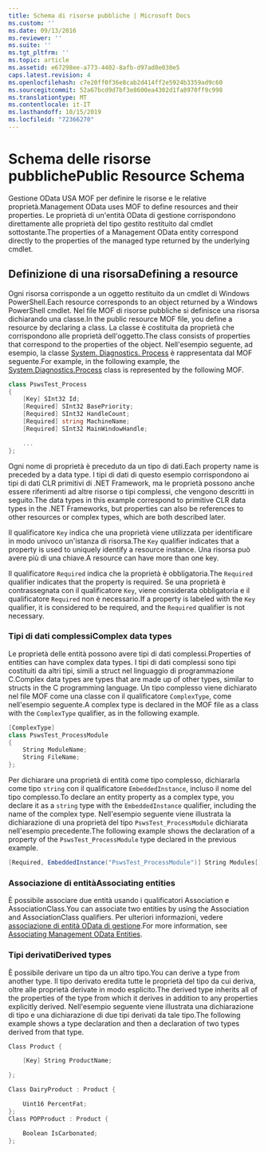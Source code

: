 ```yaml
---
title: Schema di risorse pubbliche | Microsoft Docs
ms.custom: ''
ms.date: 09/13/2016
ms.reviewer: ''
ms.suite: ''
ms.tgt_pltfrm: ''
ms.topic: article
ms.assetid: e67298ee-a773-4402-8afb-d97ad0e030e5
caps.latest.revision: 4
ms.openlocfilehash: c7e20ff0f36e8cab2d414ff2e5924b3359ad9c60
ms.sourcegitcommit: 52a67bcd9d7bf3e8600ea4302d1fa8970ff9c998
ms.translationtype: MT
ms.contentlocale: it-IT
ms.lasthandoff: 10/15/2019
ms.locfileid: "72366270"
---
```

# <a name="public-resource-schema"></a><span data-ttu-id="e4dce-102">Schema delle risorse pubbliche</span><span class="sxs-lookup"><span data-stu-id="e4dce-102">Public Resource Schema</span></span>

<span data-ttu-id="e4dce-103">Gestione OData USA MOF per definire le risorse e le relative proprietà.</span><span class="sxs-lookup"><span data-stu-id="e4dce-103">Management OData uses MOF to define resources and their properties.</span></span> <span data-ttu-id="e4dce-104">Le proprietà di un'entità OData di gestione corrispondono direttamente alle proprietà del tipo gestito restituito dal cmdlet sottostante.</span><span class="sxs-lookup"><span data-stu-id="e4dce-104">The properties of a Management OData entity correspond directly to the properties of the managed type returned by the underlying cmdlet.</span></span>

## <a name="defining-a-resource"></a><span data-ttu-id="e4dce-105">Definizione di una risorsa</span><span class="sxs-lookup"><span data-stu-id="e4dce-105">Defining a resource</span></span>

<span data-ttu-id="e4dce-106">Ogni risorsa corrisponde a un oggetto restituito da un cmdlet di Windows PowerShell.</span><span class="sxs-lookup"><span data-stu-id="e4dce-106">Each resource corresponds to an object returned by a Windows PowerShell cmdlet.</span></span> <span data-ttu-id="e4dce-107">Nel file MOF di risorse pubbliche si definisce una risorsa dichiarando una classe.</span><span class="sxs-lookup"><span data-stu-id="e4dce-107">In the public resource MOF file, you define a resource by declaring a class.</span></span> <span data-ttu-id="e4dce-108">La classe è costituita da proprietà che corrispondono alle proprietà dell'oggetto.</span><span class="sxs-lookup"><span data-stu-id="e4dce-108">The class consists of properties that correspond to the properties of the object.</span></span> <span data-ttu-id="e4dce-109">Nell'esempio seguente, ad esempio, la classe [System. Diagnostics. Process](/dotnet/api/System.Diagnostics.Process) è rappresentata dal MOF seguente.</span><span class="sxs-lookup"><span data-stu-id="e4dce-109">For example, in the following example, the [System.Diagnostics.Process](/dotnet/api/System.Diagnostics.Process) class is represented by the following MOF.</span></span>

```csharp
class PswsTest_Process
{
    [Key] SInt32 Id;
    [Required] SInt32 BasePriority;
    [Required] SInt32 HandleCount;
    [Required] string MachineName;
    [Required] SInt32 MainWindowHandle;

    ...
};
```

<span data-ttu-id="e4dce-110">Ogni nome di proprietà è preceduto da un tipo di dati.</span><span class="sxs-lookup"><span data-stu-id="e4dce-110">Each property name is preceded by a data type.</span></span> <span data-ttu-id="e4dce-111">I tipi di dati di questo esempio corrispondono ai tipi di dati CLR primitivi di .NET Framework, ma le proprietà possono anche essere riferimenti ad altre risorse o tipi complessi, che vengono descritti in seguito.</span><span class="sxs-lookup"><span data-stu-id="e4dce-111">The data types in this example correspond to primitive CLR data types in the .NET Frameworks, but properties can also be references to other resources or complex types, which are both described later.</span></span>

<span data-ttu-id="e4dce-112">Il qualificatore `Key` indica che una proprietà viene utilizzata per identificare in modo univoco un'istanza di risorsa.</span><span class="sxs-lookup"><span data-stu-id="e4dce-112">The `Key` qualifier indicates that a property is used to uniquely identify a resource instance.</span></span> <span data-ttu-id="e4dce-113">Una risorsa può avere più di una chiave.</span><span class="sxs-lookup"><span data-stu-id="e4dce-113">A resource can have more than one key.</span></span>

<span data-ttu-id="e4dce-114">Il qualificatore `Required` indica che la proprietà è obbligatoria.</span><span class="sxs-lookup"><span data-stu-id="e4dce-114">The `Required` qualifier indicates that the property is required.</span></span> <span data-ttu-id="e4dce-115">Se una proprietà è contrassegnata con il qualificatore `Key`, viene considerata obbligatoria e il qualificatore `Required` non è necessario.</span><span class="sxs-lookup"><span data-stu-id="e4dce-115">If a property is labeled with the `Key` qualifier, it is considered to be required, and the `Required` qualifier is not necessary.</span></span>

### <a name="complex-data-types"></a><span data-ttu-id="e4dce-116">Tipi di dati complessi</span><span class="sxs-lookup"><span data-stu-id="e4dce-116">Complex data types</span></span>

<span data-ttu-id="e4dce-117">Le proprietà delle entità possono avere tipi di dati complessi.</span><span class="sxs-lookup"><span data-stu-id="e4dce-117">Properties of entities can have complex data types.</span></span> <span data-ttu-id="e4dce-118">I tipi di dati complessi sono tipi costituiti da altri tipi, simili a struct nel linguaggio di programmazione C.</span><span class="sxs-lookup"><span data-stu-id="e4dce-118">Complex data types are types that are made up of other types, similar to structs in the C programming language.</span></span> <span data-ttu-id="e4dce-119">Un tipo complesso viene dichiarato nel file MOF come una classe con il qualificatore `ComplexType`, come nell'esempio seguente.</span><span class="sxs-lookup"><span data-stu-id="e4dce-119">A complex type is declared in the MOF file as a class with the `ComplexType` qualifier, as in the following example.</span></span>

```csharp
[ComplexType]
class PswsTest_ProcessModule
{
    String ModuleName;
    String FileName;
};
```

<span data-ttu-id="e4dce-120">Per dichiarare una proprietà di entità come tipo complesso, dichiararla come tipo `string` con il qualificatore `EmbeddedInstance`, incluso il nome del tipo complesso.</span><span class="sxs-lookup"><span data-stu-id="e4dce-120">To declare an entity property as a complex type, you declare it as a `string` type with the `EmbeddedInstance` qualifier, including the name of the complex type.</span></span> <span data-ttu-id="e4dce-121">Nell'esempio seguente viene illustrata la dichiarazione di una proprietà del tipo `PswsTest_ProcessModule` dichiarata nell'esempio precedente.</span><span class="sxs-lookup"><span data-stu-id="e4dce-121">The following example shows the declaration of a property of the `PswsTest_ProcessModule` type declared in the previous example.</span></span>

```csharp
[Required, EmbeddedInstance("PswsTest_ProcessModule")] String Modules[];
```

### <a name="associating-entities"></a><span data-ttu-id="e4dce-122">Associazione di entità</span><span class="sxs-lookup"><span data-stu-id="e4dce-122">Associating entities</span></span>

<span data-ttu-id="e4dce-123">È possibile associare due entità usando i qualificatori Association e AssociationClass.</span><span class="sxs-lookup"><span data-stu-id="e4dce-123">You can associate two entities by using the Association and AssociationClass qualifiers.</span></span> <span data-ttu-id="e4dce-124">Per ulteriori informazioni, vedere [associazione di entità OData di gestione](./associating-management-odata-entities.md).</span><span class="sxs-lookup"><span data-stu-id="e4dce-124">For more information, see [Associating Management OData Entities](./associating-management-odata-entities.md).</span></span>

### <a name="derived-types"></a><span data-ttu-id="e4dce-125">Tipi derivati</span><span class="sxs-lookup"><span data-stu-id="e4dce-125">Derived types</span></span>

<span data-ttu-id="e4dce-126">È possibile derivare un tipo da un altro tipo.</span><span class="sxs-lookup"><span data-stu-id="e4dce-126">You can derive a type from another type.</span></span> <span data-ttu-id="e4dce-127">Il tipo derivato eredita tutte le proprietà del tipo da cui deriva, oltre alle proprietà derivate in modo esplicito.</span><span class="sxs-lookup"><span data-stu-id="e4dce-127">The derived type inherits all of the properties of the type from which it derives in addition to any properties explicitly derived.</span></span> <span data-ttu-id="e4dce-128">Nell'esempio seguente viene illustrata una dichiarazione di tipo e una dichiarazione di due tipi derivati da tale tipo.</span><span class="sxs-lookup"><span data-stu-id="e4dce-128">The following example shows a type declaration and then a declaration of two types derived from that type.</span></span>

```csharp
Class Product {

    [Key] String ProductName;

};

Class DairyProduct : Product {

    Uint16 PercentFat;
};
Class POPProduct : Product {

    Boolean IsCarbonated;
};
```